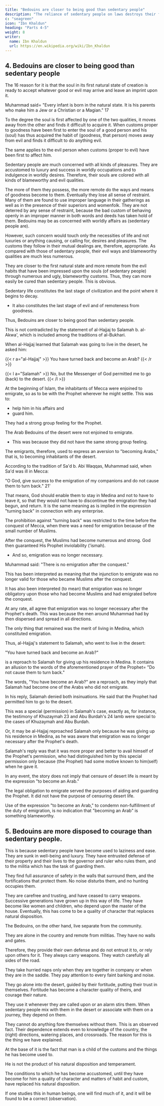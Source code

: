 ```yaml
---
title: "Bedouins are closer to being good than sedentary people"
description: "The reliance of sedentary people on laws destroys their fortitude and power of resistance"
c: "seagreen"
icon: "Ibn Khaldun"
heading: "Parts 4-5"
weight: 8
writer:
  name: Ibn Khaldun
  url: https://en.wikipedia.org/wiki/Ibn_Khaldun
---
```




## 4. Bedouins are closer to being good than sedentary people

The 16 reason for it is that the soul in its first natural state of creation is ready
to accept whatever good or evil may arrive and leave an imprint upon it.

Muhammad said= "Every infant is born in the natural state. It is his parents who
make him a Jew or a Christian or a Magian." 17 

To the degree the soul is first affected by one of the two qualities, it moves away from the other and finds it difficult to acquire it. When customs proper to goodness have been first to enter the soul of a good person and his (soul) has thus acquired the habit of (goodness, that person) moves away from evil and finds it difficult to do anything evil. 

The same applies to the evil person when customs (proper to evil) have been first to affect him.

Sedentary people are much concerned with all kinds of pleasures. They are accustomed to luxury and success in worldly occupations and to indulgence in worldly desires. Therefore, their souls are colored with all kinds of blameworthy and evil qualities. 

The more of them they possess, the more remote do the ways and means of goodness become to them. Eventually they lose all sense of restraint. Many of them are found to use improper language in their gatherings as well as in the presence of their superiors and womenfolk. They are not deterred by any sense of restraint, because the bad custom of behaving openly in an improper manner in both words and deeds has taken hold of them. Bedouins may be as concerned with  worldly affairs as (sedentary people are). 

However, such concern would touch only the necessities of life and not luxuries or anything causing, or calling for, desires  and pleasures. The customs they follow in their mutual dealings are, therefore, appropriate. As compared with those of sedentary people, their evil ways and blameworthy qualities are much less numerous. 

They are closer to the first natural state and more remote from the evil habits that have been impressed upon the souls (of sedentary people) through numerous and ugly, blameworthy customs. Thus, they can more easily be cured than sedentary people. This is obvious.

Sedentary life constitutes the last stage of civilization and the point where it begins to decay. 
- It also constitutes the last stage of evil and of remoteness from goodness. 

Thus, Bedouins are closer to being good than sedentary people. 

This is not contradicted by the statement of al-Hajjaj to Salamah b. al-Akwa', which is included among the traditions of al-Bukhari. 

When al-Hajjaj learned that Salamah was going to live in the desert, he asked him:

{{< r a="al-Hajjaj" >}}
You have turned back and become an Arab?
{{< /r >}}

{{< l a="Salamah" >}}
No, but the Messenger of God permitted me to go (back) to the desert.
{{< /l >}}

<!-- 20 -->

At the beginning of Islam, the inhabitants of Mecca were enjoined to emigrate, so as to be with the Prophet wherever he might settle. This was to:
- help him in his affairs and
- guard him. 

They had a strong group feeling for the Prophet.

The Arab Bedouins of the desert were not enjoined to emigrate. 
- This was because they did not have the same strong group feeling. 


The emigrants, therefore, used to express an aversion to "becoming Arabs," that is, to becoming inhabitants of the desert.

 <!-- upon whom emigration was not obligatory.  -->

According to the tradition of Sa'd b. Abi Waqqas, Muhammad said, when Sa'd was ill in Mecca:

"O God, give success to the emigration of my companions and do not cause them to turn back." 21' 

That means, God should enable them to stay in Medina and not to have to leave it, so that they would not have to discontinue the emigration they had begun, and return. It is the same meaning as is implied in the expression "turning back" in connection with any enterprise.

The prohibition against "turning back" was restricted to the time before the conquest of Mecca, when there was a need for emigration because of the small number of Muslims. 

After the conquest, the Muslims had become numerous and strong. God then guaranteed His Prophet inviolability ('ismah). 
- And so, emigration was no longer necessary. 

Muhammad said: "There is no emigration after the conquest." 
<!-- 22   -->

This has been interpreted as meaning that the injunction to emigrate was no longer valid for those who became Muslims after the
conquest. 

It has also been interpreted (to mean) that emigration was no longer obligatory upon those who had become Muslims and had emigrated before the conquest. 

At any rate, all agree that emigration was no longer necessary after the Prophet's death. This was because the men around Muhammad had by then dispersed and spread in all directions. 

The only thing that remained was the merit of living in Medina, which constituted emigration.

Thus, al-Hajjaj's statement to Salamah, who went to live in the desert:

"You have turned back and become an Arab?" 

is a reproach to Salamah for giving up his residence in Medina. It contains an allusion to the words of the aforementioned prayer of the Prophet= "Do not cause them to turn back." 

The words, "You have become an Arab?" are a reproach, as they imply that Salamah had become one of the Arabs who did not emigrate. 

In his reply, Salamah denied both insinuations. He said that the Prophet had permitted him to go to the desert. 

This was a special (permission) in Salamah's case, exactly as, for instance, the testimony of Khuzaymah 23 and Abu Burdah's 24 lamb were special to the cases of Khuzaymah and Abu Burdah. 

Or, it may be al-Hajjaj reproached Salamah only because he was giving up his residence in Medina, as he was aware that emigration was no longer necessary after the Prophet's death.

Salamah's reply was that it was more proper and better to avail himself of the Prophet's permission, who had distinguished him by this special permission only because (the Prophet) had some motive known to him(self) when he gave it.

In any event, the story does not imply that censure of desert life is meant by the expression "to become an Arab." 

The legal obligation to emigrate served the purposes of aiding and guarding the Prophet. It did not have the purpose of censuring desert life. 

Use of the expression "to become an Arab," to condemn non-fulfillment of the duty of emigration, is no indication that "becoming an Arab" is something blameworthy.


## 5. Bedouins are more disposed to courage than sedentary people.

This is because sedentary people have become used to laziness and ease. They are sunk in well-being and luxury. They have entrusted defense of their property and their lives to the governor and ruler who rules them, and to the militia which has the task of guarding them. 

They find full assurance of safety in the walls that surround them, and the fortifications that protect them. No noise disturbs them, and no hunting occupies them. 

They are carefree and trusting, and have ceased to carry weapons. Successive generations have grown up in this way of life. They have become like women and children, who depend upon the master of the house. Eventually, this has come to be a quality of character that replaces natural disposition.

The Bedouins, on the other hand, live separate from the community. 

They are alone in the country and remote from militias. They have no walls and gates. 

Therefore, they provide their own defense and do not entrust it to, or rely upon others for it. They always carry weapons. They watch carefully all sides of the road.

They take hurried naps only when they are together in company or when they are in the saddle. They pay attention to every faint barking and noise. 

They go alone into the desert, guided by their fortitude, putting their trust in themselves. Fortitude has become a character quality of theirs, and courage their nature. 

They use it whenever they are called upon or an alarm stirs them. When sedentary people mix with them in the desert or associate with them on a journey, they depend on them. 

They cannot do anything fore themselves without them. This is an observed fact. Their dependence extends even to knowledge of the country, the (right) directions, watering places, and crossroads. The reason for this is the thing we have explained.

At the base of it is the fact that man is a child of the customs and the things he has become used to.

He is not the product of his natural disposition and temperament. 
<!-- 25a  -->

The conditions to which he has become accustomed, until they have become for him a quality of character and matters of habit and custom, have replaced his natural disposition. 

If one studies this in human beings, one will find much of it, and it will be found to be a correct (observation).

